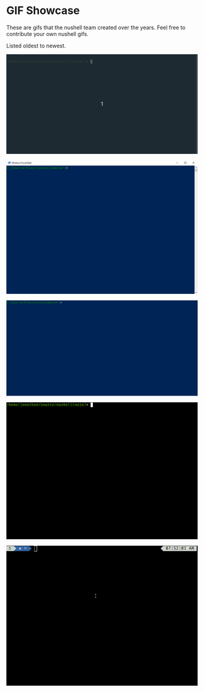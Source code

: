 # GIF Showcase

These are gifs that the nushell team created over the years. Feel free to contribute your own nushell gifs.

Listed oldest to newest.

![nushell autocomplete](nushell-autocomplete.gif)

![nushell autocomplete3](nushell-autocomplete3.gif)

![nushell autocomplete4](nushell-autocomplete4.gif)

![nushell autocomplete5](nushell-autocomplete5.gif)

![nushell autocomplete6](nushell-autocomplete6.gif)